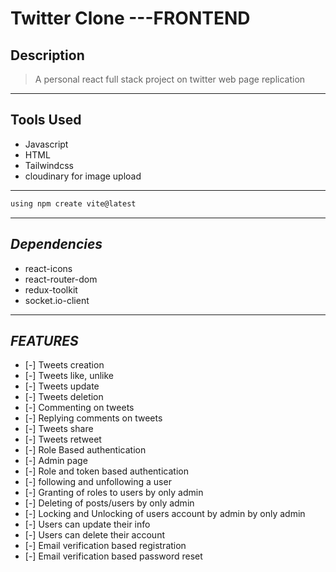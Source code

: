 # Twitter Clone ---FRONTEND
## Description
> A personal react full stack project on twitter web page replication
___
## **Tools Used**
* Javascript
* HTML
* Tailwindcss
* cloudinary for image upload

---

```javascript
using npm create vite@latest
```
---

## _Dependencies_
* react-icons
* react-router-dom
* redux-toolkit
* socket.io-client

***
## _FEATURES_
* [-] Tweets creation
* [-] Tweets like, unlike
* [-] Tweets update
* [-] Tweets deletion
* [-] Commenting on tweets
* [-] Replying comments on tweets
* [-] Tweets share
* [-] Tweets retweet
* [-] Role Based authentication
* [-] Admin page
* [-] Role and token based authentication
* [-] following and unfollowing a user
* [-] Granting of roles to users by only admin
* [-] Deleting of posts/users by only admin
* [-] Locking and Unlocking of users account by admin by only admin
* [-] Users can update their info
* [-] Users can delete their account
* [-] Email verification based registration
* [-] Email verification based password reset


